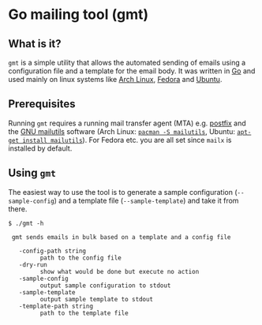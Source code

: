 # Go mailing tool (gmt)

## What is it?
`gmt` is a simple utility that allows the automated sending of emails using a configuration file and a template for the email body.
It was written in [Go](https://golang.org/) and used mainly on linux systems like [Arch Linux](https://www.archlinux.org/), [Fedora](https://getfedora.org/) and [Ubuntu](http://www.ubuntu.com/).

## Prerequisites
Running `gmt` requires a running mail transfer agent (MTA) e.g. [postfix](http://www.postfix.org/) and the [GNU mailutils](https://www.gnu.org/software/mailutils/mailutils.html) software (Arch Linux: [`pacman -S mailutils`](https://www.archlinux.org/packages/?sort=&q=mailutils&maintainer=&flagged=), Ubuntu: [`apt-get install mailutils`](http://packages.ubuntu.com/search?keywords=mailutils)). For Fedora etc. you are all set since `mailx` is installed by default.

## Using `gmt`
The easiest way to use the tool is to generate a sample configuration (`--sample-config`) and a template file (`--sample-template`) and take it from there.

    $ ./gmt -h

     gmt sends emails in bulk based on a template and a config file

       -config-path string
             path to the config file
       -dry-run
             show what would be done but execute no action
       -sample-config
             output sample configuration to stdout
       -sample-template
             output sample template to stdout
       -template-path string
             path to the template file
